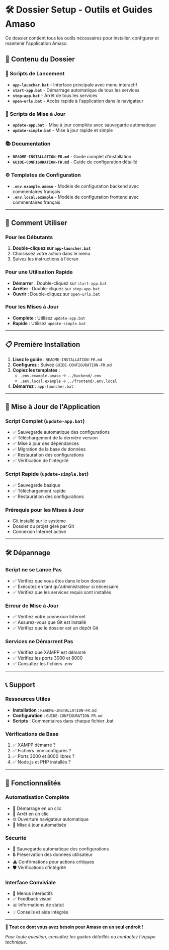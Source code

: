 # 🛠️ Dossier Setup - Outils et Guides Amaso

Ce dossier contient tous les outils nécessaires pour installer, configurer et maintenir l'application Amaso.

## 📁 Contenu du Dossier

### 🚀 Scripts de Lancement
- **`app-launcher.bat`** - Interface principale avec menu interactif
- **`start-app.bat`** - Démarrage automatique de tous les services
- **`stop-app.bat`** - Arrêt de tous les services
- **`open-urls.bat`** - Accès rapide à l'application dans le navigateur

### 🔄 Scripts de Mise à Jour
- **`update-app.bat`** - Mise à jour complète avec sauvegarde automatique
- **`update-simple.bat`** - Mise à jour rapide et simple

### 📚 Documentation
- **`README-INSTALLATION-FR.md`** - Guide complet d'installation
- **`GUIDE-CONFIGURATION-FR.md`** - Guide de configuration détaillé

### ⚙️ Templates de Configuration
- **`.env.example.amaso`** - Modèle de configuration backend avec commentaires français
- **`.env.local.example`** - Modèle de configuration frontend avec commentaires français

---

## 🎯 Comment Utiliser

### Pour les Débutants
1. **Double-cliquez sur `app-launcher.bat`**
2. Choisissez votre action dans le menu
3. Suivez les instructions à l'écran

### Pour une Utilisation Rapide
- **Démarrer** : Double-cliquez sur `start-app.bat`
- **Arrêter** : Double-cliquez sur `stop-app.bat`  
- **Ouvrir** : Double-cliquez sur `open-urls.bat`

### Pour les Mises à Jour
- **Complète** : Utilisez `update-app.bat`
- **Rapide** : Utilisez `update-simple.bat`

---

## 📋 Première Installation

1. **Lisez le guide** : `README-INSTALLATION-FR.md`
2. **Configurez** : Suivez `GUIDE-CONFIGURATION-FR.md`
3. **Copiez les templates** :
   - `.env.example.amaso` → `../backend/.env`
   - `.env.local.example` → `../frontend/.env.local`
4. **Démarrez** : `app-launcher.bat`

---

## 🔄 Mise à Jour de l'Application

### Script Complet (`update-app.bat`)
- ✅ Sauvegarde automatique des configurations
- ✅ Téléchargement de la dernière version
- ✅ Mise à jour des dépendances
- ✅ Migration de la base de données
- ✅ Restauration des configurations
- ✅ Vérification de l'intégrité

### Script Rapide (`update-simple.bat`)
- ✅ Sauvegarde basique
- ✅ Téléchargement rapide
- ✅ Restauration des configurations

### Prérequis pour les Mises à Jour
- Git installé sur le système
- Dossier du projet géré par Git
- Connexion Internet active

---

## 🛠️ Dépannage

### Script ne se Lance Pas
- ✅ Vérifiez que vous êtes dans le bon dossier
- ✅ Exécutez en tant qu'administrateur si nécessaire
- ✅ Vérifiez que les services requis sont installés

### Erreur de Mise à Jour
- ✅ Vérifiez votre connexion Internet
- ✅ Assurez-vous que Git est installé
- ✅ Vérifiez que le dossier est un dépôt Git

### Services ne Démarrent Pas
- ✅ Vérifiez que XAMPP est démarré
- ✅ Vérifiez les ports 3000 et 8000
- ✅ Consultez les fichiers .env

---

## 📞 Support

### Ressources Utiles
- **Installation** : `README-INSTALLATION-FR.md`
- **Configuration** : `GUIDE-CONFIGURATION-FR.md`
- **Scripts** : Commentaires dans chaque fichier .bat

### Vérifications de Base
1. ✅ XAMPP démarré ?
2. ✅ Fichiers .env configurés ?
3. ✅ Ports 3000 et 8000 libres ?
4. ✅ Node.js et PHP installés ?

---

## 🎉 Fonctionnalités

### Automatisation Complète
- 🚀 Démarrage en un clic
- 🛑 Arrêt en un clic
- 🌐 Ouverture navigateur automatique
- 🔄 Mise à jour automatisée

### Sécurité
- 💾 Sauvegarde automatique des configurations
- 🔒 Préservation des données utilisateur
- ⚠️ Confirmations pour actions critiques
- 🛡️ Vérifications d'intégrité

### Interface Conviviale
- 🎯 Menus interactifs
- ✅ Feedback visuel
- 📊 Informations de statut
- 💡 Conseils et aide intégrés

---

**🎯 Tout ce dont vous avez besoin pour Amaso en un seul endroit !**

*Pour toute question, consultez les guides détaillés ou contactez l'équipe technique.*